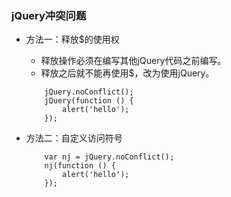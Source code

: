 ### jQuery冲突问题

- 方法一：释放$的使用权
	- 释放操作必须在编写其他jQuery代码之前编写。
	- 释放之后就不能再使用$，改为使用jQuery。

	```
        jQuery.noConflict();
        jQuery(function () {
            alert('hello');
        });
	```
	
- 方法二：自定义访问符号
	```
        var nj = jQuery.noConflict();
        nj(function () {
            alert('hello');
        });
	```



